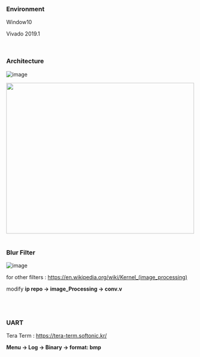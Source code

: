 ### Environment

Window10


Vivado 2019.1


<br> 

### Architecture



![image](https://user-images.githubusercontent.com/62167266/127585457-bde5862f-87a9-44d1-aebb-fa4d1eea75ab.png)


<img src="https://user-images.githubusercontent.com/62167266/127585594-5d5a23d6-ff2e-4280-927e-0082c5d4cc5b.png" width="500" height="400">


<br>

<br>



### Blur Filter

![image](https://user-images.githubusercontent.com/62167266/127585778-2e9d1361-8253-487f-a333-387360a3a48b.png)



for other filters : https://en.wikipedia.org/wiki/Kernel_(image_processing)

modify **ip repo -> image_Processing -> conv.v**


<br>
<br>

### UART



Tera Term : https://tera-term.softonic.kr/

**Menu -> Log -> Binary -> format: bmp**

